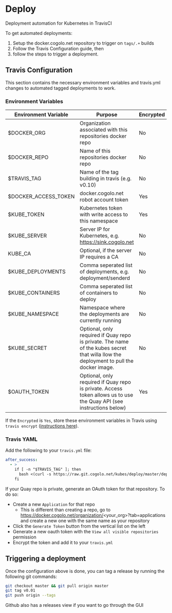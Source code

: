 # Deploy

Deployment automation for Kubernetes in TravisCI

To get automated deployments:

1. Setup the docker.cogolo.net repository to trigger on `tags/.+` builds
1. Follow the Travis Configuration guide, then
1. follow the steps to trigger a deployment.

## Travis Configuration

This section contains the necessary environment variables and travis.yml changes to
automated tagged deployments to work.

### Environment Variables

| Environment Variable  | Purpose | Encrypted |
| ------------- | ------------- | -------------- |
| $DOCKER_ORG  | Organization associated with this repositories docker repo | No |
| $DOCKER_REPO  | Name of this repositories docker repo  | No |
| $TRAVIS_TAG | Name of the tag building in travis (e.g. v0.10) | No |
| $DOCKER_ACCESS_TOKEN | docker.cogolo.net robot account token | Yes |
| $KUBE_TOKEN | Kubernetes token with write access to this namespace | Yes |
| $KUBE_SERVER | Server IP for Kubernetes, e.g. https://sink.cogolo.net | No |
| KUBE_CA | Optional, if the server IP requires a CA | No |
| $KUBE_DEPLOYMENTS | Comma seperated list of deployments, e.g. deployment/senderd | No |
| $KUBE_CONTAINERS | Comma seperated list of containers to deploy | No |
| $KUBE_NAMESPACE | Namespace where the deployments are currently running | No |
| $KUBE_SECRET | Optional, only required if Quay repo is private. The name of the kubes secret that willa llow the deployment to pull the docker image. | No |
| $OAUTH_TOKEN | Optional, only required if Quay repo is private. Access token allows us to use the Quay API (see instructions below) | Yes |

If the `Encrypted` is `Yes`, store these environment variables in Travis using `travis encrypt` ([instructions here](https://git.cogolo.net/platform/wiki/wiki/Travis#usage)).

### Travis YAML

Add the following to your `travis.yml` file:

```yml
after_success:
  - >
    if [ -n "$TRAVIS_TAG" ]; then
      bash <(curl -s https://raw.git.cogolo.net/kubes/deploy/master/deploy.sh)
    fi
```

If your Quay repo is private, generate an OAuth token for that repository. To do so:

- Create a new `Application` for that repo
  - This is different than creating a repo, go to https://docker.cogolo.net/organization/<your_org>?tab=applications and create a new one with the same name as your repository
- Click the `Generate Token` button from the vertical list on the left
- Generate a new oauth token with the `View all visible repositories` permission
- Encrypt the token and add it to your `travis.yml`

## Triggering a deployment

Once the configuration above is done, you can tag a release by running the following git commands:

```bash
git checkout master && git pull origin master
git tag v0.01
git push origin --tags
```

Github also has a releases view if you want to go through the GUI
